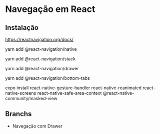 # Navegação em React

## Instalação

https://reactnavigation.org/docs/

yarn add @react-navigation/native

yarn add @react-navigation/stack

yarn add @react-navigation/drawer

yarn add @react-navigation/bottom-tabs

expo install react-native-gesture-handler react-native-reanimated react-native-screens react-native-safe-area-context @react-native-community/masked-view

## Branchs

* Navegação com Drawer